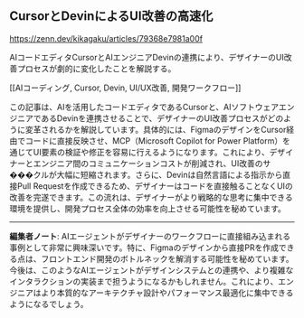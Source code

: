## CursorとDevinによるUI改善の高速化

https://zenn.dev/kikagaku/articles/79368e7981a00f

AIコードエディタCursorとAIエンジニアDevinの連携により、デザイナーのUI改善プロセスが劇的に変化したことを解説する。

[[AIコーディング, Cursor, Devin, UI/UX改善, 開発ワークフロー]]

この記事は、AIを活用したコードエディタであるCursorと、AIソフトウェアエンジニアであるDevinを連携させることで、デザイナーのUI改善プロセスがどのように変革されるかを解説しています。具体的には、FigmaのデザインをCursor経由でコードに直接反映させ、MCP（Microsoft Copilot for Power Platform）を通じてUI要素の検証や修正を容易に行えるようになります。これにより、デザイナーとエンジニア間のコミュニケーションコストが削減され、UI改善のサ���クルが大幅に短縮されます。さらに、Devinは自然言語による指示から直接Pull Requestを作成できるため、デザイナーはコードを直接触ることなくUIの改善を完遂できます。この流れは、デザイナーがより戦略的な思考に集中できる環境を提供し、開発プロセス全体の効率を向上させる可能性を秘めています。

---

**編集者ノート**: AIエージェントがデザイナーのワークフローに直接組み込まれる事例として非常に興味深いです。特に、Figmaのデザインから直接PRを作成できる点は、フロントエンド開発のボトルネックを解消する可能性を秘めています。今後は、このようなAIエージェントがデザインシステムとの連携や、より複雑なインタラクションの実装まで担うようになるかもしれません。これにより、エンジニアはより本質的なアーキテクチャ設計やパフォーマンス最適化に集中できるようになるでしょう。